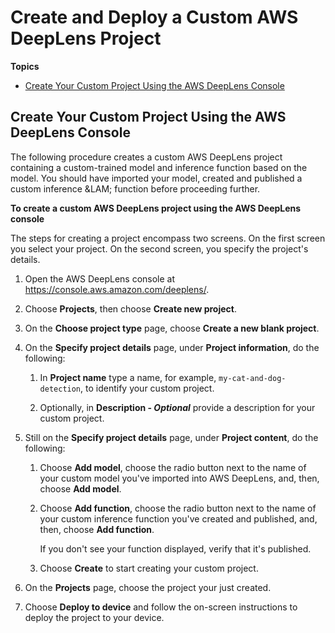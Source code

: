 # Create and Deploy a Custom AWS DeepLens Project<a name="deeplens-create-custom-project"></a>



**Topics**
+ [Create Your Custom Project Using the AWS DeepLens Console](#deeplens-create-custom-project)

## Create Your Custom Project Using the AWS DeepLens Console<a name="deeplens-create-custom-project"></a>

The following procedure creates a custom AWS DeepLens project containing a custom\-trained model and inference function based on the model\. You should have imported your model, created and published a custom inference &LAM; function before proceeding further\.

**To create a custom AWS DeepLens project using the AWS DeepLens console**

The steps for creating a project encompass two screens\. On the first screen you select your project\. On the second screen, you specify the project's details\.

1. Open the AWS DeepLens console at [https://console\.aws\.amazon\.com/deeplens/](https://console.aws.amazon.com/deeplens/)\.

1. Choose **Projects**, then choose **Create new project**\.

1. On the **Choose project type** page, choose **Create a new blank project**\.

1. On the **Specify project details** page, under **Project information**, do the following: 

   1.  In **Project name** type a name, for example, `my-cat-and-dog-detection`, to identify your custom project\.

   1. Optionally, in **Description \- *Optional*** provide a description for your custom project\.

1. Still on the **Specify project details** page, under **Project content**, do the following: 

   1. Choose **Add model**, choose the radio button next to the name of your custom model you've imported into AWS DeepLens, and, then, choose **Add model**\.

   1. Choose **Add function**, choose the radio button next to the name of your custom inference function you've created and published, and, then, choose **Add function**\. 

      If you don't see your function displayed, verify that it's published\. 

   1. Choose **Create** to start creating your custom project\.

1. On the **Projects** page, choose the project your just created\. 

1. Choose **Deploy to device** and follow the on\-screen instructions to deploy the project to your device\.